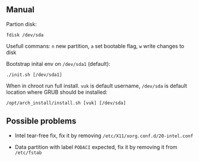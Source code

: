 ## Manual

Partion disk:

`fdisk /dev/sda`

Usefull commans: `n` new partition, `a` set bootable flag, `w` write changes to disk

Bootstrap inital env on `/dev/sda1` (default):

`./init.sh [/dev/sda1]`

When in chroot run full install.
`vuk` is default username, `/dev/sda` is default location where GRUB should be installed:

`/opt/arch_install/install.sh [vuk] [/dev/sda]`

## Possible problems

- Intel tear-free fix, fix it by removing `/etc/X11/xorg.conf.d/20-intel.conf`

- Data partition with label `PODACI` expected, fix it by removing it from `/etc/fstab`

